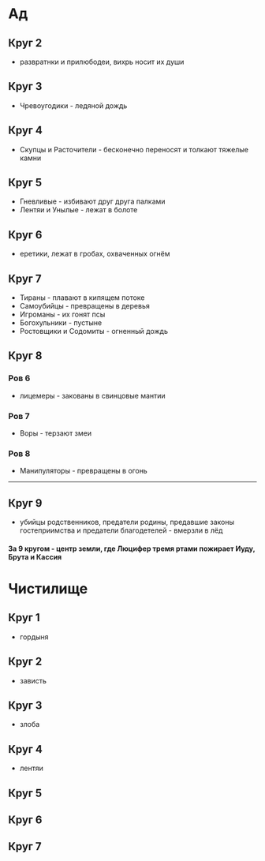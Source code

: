 # Ад

## Круг 2
* развратнки и прилюбодеи, вихрь носит их души
## Круг 3
* Чревоугодики - ледяной дождь
## Круг 4
* Скупцы и Расточители - бесконечно переносят и толкают тяжелые камни
## Круг 5
* Гневливые - избивают друг друга палками
* Лентяи и Унылые - лежат в болоте

## Круг 6
* еретики, лежат в гробах, охваченных огнём
## Круг 7
* Тираны - плавают в кипящем потоке
* Самоубийцы - превращены в деревья
* Игроманы - их гонят псы
* Богохульники - пустыне
* Ростовщики и Содомиты - огненный дождь
## Круг 8
### Ров 6
* лицемеры - закованы в свинцовые мантии
### Ров 7
* Воры - терзают змеи
### Ров 8
* Манипуляторы - превращены в огонь
___

## Круг 9

* убийцы родственников, предатели родины, предавшие законы гостеприимства и предатели благодетелей - вмерзли в лёд


#### За 9 кругом - центр земли, где Люцифер тремя ртами пожирает Иуду, Брута и Кассия
# Чистилище

## Круг 1
* гордыня
## Круг 2
* зависть
## Круг 3
* злоба 
## Круг 4
* лентяи

## Круг 5

## Круг 6

## Круг 7
